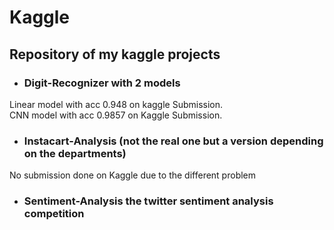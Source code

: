 # Kaggle
## Repository of my kaggle projects  

- ### Digit-Recognizer with 2 models  
Linear model with acc 0.948  on kaggle Submission.  
CNN model with acc 0.9857 on Kaggle Submission.  

- ### Instacart-Analysis (not the real one but a version depending on the departments)  
No submission done on Kaggle due to the different problem

- ### Sentiment-Analysis the twitter sentiment analysis competition

